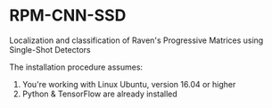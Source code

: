 # RPM-CNN-SSD
Localization and classification of Raven's Progressive Matrices using Single-Shot Detectors

The installation procedure assumes:
1. You're working with Linux Ubuntu, version 16.04 or higher
2. Python & TensorFlow are already installed
